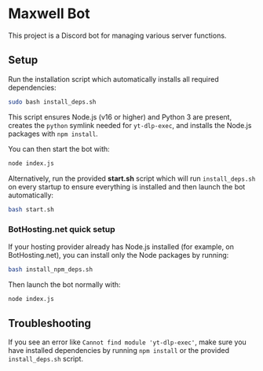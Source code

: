 # Maxwell Bot

This project is a Discord bot for managing various server functions.

## Setup

Run the installation script which automatically installs all required dependencies:

```bash
sudo bash install_deps.sh
```

This script ensures Node.js (v16 or higher) and Python 3 are present, creates the `python` symlink needed for `yt-dlp-exec`, and installs the Node.js packages with `npm install`.

You can then start the bot with:

```bash
node index.js
```

Alternatively, run the provided **start.sh** script which will run `install_deps.sh` on every startup to ensure everything is installed and then launch the bot automatically:

```bash
bash start.sh
```

### BotHosting.net quick setup

If your hosting provider already has Node.js installed (for example, on
BotHosting.net), you can install only the Node packages by running:

```bash
bash install_npm_deps.sh
```

Then launch the bot normally with:

```bash
node index.js
```

## Troubleshooting
If you see an error like `Cannot find module 'yt-dlp-exec'`, make sure you have installed dependencies by running `npm install` or the provided `install_deps.sh` script.
